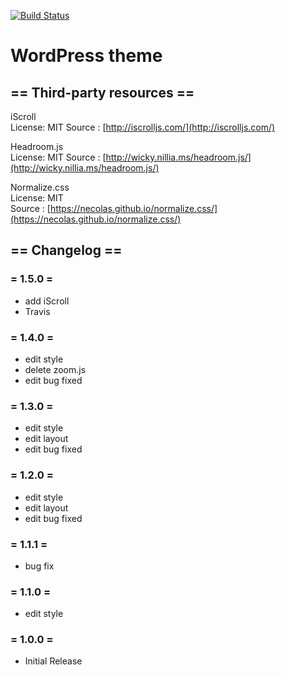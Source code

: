 [![Build Status](https://travis-ci.org/mismith0227/wp-theme-modernize.svg?branch=master)](https://travis-ci.org/mismith0227/wp-theme-modernize)

# WordPress theme

## == Third-party resources ==

iScroll  
License: MIT
Source : [http://iscrolljs.com/](http://iscrolljs.com/)

Headroom.js  
License: MIT
Source : [http://wicky.nillia.ms/headroom.js/](http://wicky.nillia.ms/headroom.js/)

Normalize.css  
License: MIT  
Source : [https://necolas.github.io/normalize.css/](https://necolas.github.io/normalize.css/)

## == Changelog ==

### = 1.5.0 =

* add iScroll
* Travis

### = 1.4.0 =
* edit style
* delete zoom.js
* edit bug fixed

### = 1.3.0 =
* edit style
* edit layout
* edit bug fixed

### = 1.2.0 =
* edit style
* edit layout
* edit bug fixed

### = 1.1.1 =
* bug fix

### = 1.1.0 =
* edit style

### = 1.0.0 =
* Initial Release
